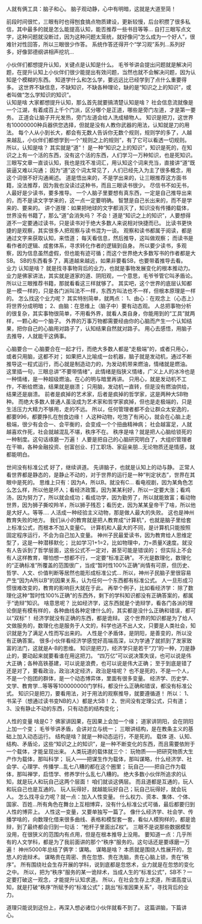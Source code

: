 人就有俩工具：脑子和心。
脑子观动静，心中有明暗，这就是大道至简！
 

前段时间很忙，三眼有时也得刨食搞点物质建设，更新较慢，后台积攒了很多私信，其中最多的就是怎么能提高认知，能否推荐一些书目等等… 自打三眼写点文字，这种问题就没断过，因为这种问题太笼统，就好像问“怎么成为一个好人”，很难针对性回答，所以三眼很少作答。
系统作答还得开个“学习观”系列...系列好多，好像郭德纲讲相声挖坑...

小伙伴们都想提升认知，关键点是认知是什么。 毛爷爷讲会提出问题就是解决问题，在提升认知上小伙伴们很少能提出有效问题，当然也就不会解决问题，因为认知是个模糊的东西。 知道学什么和怎么学，要远远比已经学到了点什么重要得多。 这世界不缺信息，不缺知识，不缺各种理论，缺的是“知识之上的知识”，或者叫做“怎么学知识的知识”。  
 认知是啥 大家都想提升认知，那么首先就要搞清楚认知是啥？ 社会信息流就像是一个江湖，有着成百上千个门派，区分哪个是正道，哪些是旁门左道，才是第一要务。
正道会让脑子开光发热，旁门左道会给人洗成植物人。 知识是把刀，这世界有10000000种兵器供您选择，但就是没有人教你武器的用法，认知就是刀的用法。 每个人从小到长大，都会有无数人告诉你无数个规则，规则学的多了，人越来越乱，小伙伴们都想学到一个“规则之上的规则”，有了它可以看透一切规则。  所以，认知是啥？ 其实就是“道”！ 是一种“知识之上的知识”，知识是死的，在知识之上有一个活的东西，没有这个活的东西，人们学习一万种知识，也是死知识。  三眼写文章一直谈认知，我也是找不准词汇，用认知这个词来充当，直接讲“道”既装逼又难以沟通； 因为“道”这个词太常见了，人们已经先入为主了很多概念，用这个词很不好沟通阐述。  道是悟出来的，不是学出来的，让三眼推荐这方面书籍，没法推荐，因为我也没读过这种书，而且三眼读书很少。 尽信书不如无书，人最好是少读书，要多推导。 一个人脑子里要想有真东西，一定是自己推导出来的，而不是读文字学来的，这一点一定要明确。 智慧是自己长出来的，而不是学来的、要来的。  讲个道理：如果把地球的文字都消灭了，知识没有传播的载体，世界没有书籍了，那么“道”会消失吗？ 不会！道是“知识之上的知识”，人要想得道不一定要通过读书，只是读书对于绝大多数人来说相对快捷而已。 
比读书更快捷的是观察，其实很多人把观察与读书混为一谈。 观察和读书都属于阅读，都是通过文字来获取认知，来悟道； 每天看信息，然后推导，这叫做观察； 而读书是看作者的逻辑、成套体系，寻求转化作者的逻辑到自身。 所以要少读书，多观察，因为信息虽然虚假，但也能有迹可循；而这个世界绝大多数写书的作者都是大SB。 SB的东西看多了，离道越来越远，如果非要看SB，也要带着推导去看。  
业力
认知是啥？
就是找寻事物背后的业力，也就是事物发展变化的根本推动力。 业力是佛家讲法，其实就是道家的道、阴阳观，一个意思，毛爷爷管它叫矛盾论。
所以让三眼推荐书籍，那就看看这三样就够了。 其实吧，这个世界的底层认知都是一模一样的，只是各门派叫法不一样，东西方叫法也不一样，但根本原理是一样的。  怎么找这个业力呢？ 其实特别简单，就两点： 
1、由心：在观念上（心态上）将世界分成明暗； 2、由脑：在思维上（脑子中）要有动态观。 
人总把事物分析的很复杂，其实事物很简单，不用看外界，就看人类自身，你能用到的“工具”就两样，一颗心和一个脑子。 外界的万事万物都需要经由你的心脑而产生一个认知结果，把你自己的心脑用对路子了，认知结果自然就对路子。 用心去感悟，用脑子去推导，人就能干这俩事。  

心脑要合一 心脑要合在一起才行，而绝大多数人都是“走极端”的，或者只用心，或者只用脑，这都不对； 如果把人比喻成一台机器，脑子就是发动机，通过不断推导这一程式运行，而心就是制造动力的，为发动机带来燃油，情绪就是燃油。 这里插一句，三眼总讲“不要带情绪”，此情绪是指狭义情绪，广义上人的冰冷也是一种情绪，是一种超级燃油。在心的明与暗里再讲。
只用心，就是发动机不工作，不断给燃油，结果就是崩溃； 只用脑，发动机一直转，但是没有燃油供给，结果还是崩溃。 前者是疯掉的艺术家，后者是疯掉的哲学家，这是两种大SB物种。 而绝大多数人普通人虽没成为艺术家和哲学家疯掉，但也是走极端的，只是生活压力大精力不够用，走的不远。  所以，任何管理者都不会让群众太安逸的，都要996，都要挣扎在刨食边缘！ 人这种动物，吃饱了有闲心，就会在心脑上走极端，很少有会合一、会平衡的，会变成一个个扭曲精神病； 社会越富足，人就越喜欢作死，社会就越混乱不堪，秩序不在。 秩序是啥？就是把人心脑给锁死的一种制度。这句话琢磨一万遍！
人要是把自己的心脑研究明白了，大组织管理者在干嘛，各种金融投资、创富创业、打工职场、家庭亲朋...无论物质还是情感，就都能明白。  

世间没有标准公式
好了，继续讲道。 先讲脑子，也就是认知上的动与静。
 正常人看世界都是静态的，是静止不动的，对于世界的运行是一种“判定状态”，世界在其眼中是死的。 思维上只有：因为A，所以B。就没有C… 看电视剧，因为某角色怎么怎么样，所以他是坏人；看经济政策，因为某某利好，所以一定要大涨；看鸡汤，因为努力了，所以就会成功；看成功学，因为勤劳了，所以就能致富；看动物世界，因为狮子撕咬羚羊，所以狮子残忍；看历史，因为某某皇帝干了啥，所以他是大好人。等等….  人活成一种经验主义动物，那是做人最大的失败。 这也是神州教育失败的地方。
 我们从小的教育就是把人教育成“计算机”，也就是脑子里给套上标准公式，而根本不加入变量C。 计算机和人最大的不同，是计算机只能按照固定程序运行，不会为自己加入变量。 神州子民最爱读书，因为教育给人思维定型了，这是一种潜移默化； 比如学习1+1=2，比如物理中，力=质量X速度。就没有人告诉到了哲学层面，这些公式不一定对，甚至可能是错误的； 但实际上不会有人这样教育，哪怕想一想都不行，一定要“标准正确”。 不光是数理化，数理化的“正确标准”所覆盖的范围很广，当成“暂时性100%正确”尚情有可原，但历史、哲学、人文、价值判断等居然也能形成标准公式… 所以，神州子民脑子里很容易产生“因为A所以B”的因果关系，认为任何一个东西都有标准公式。 人一旦形成习惯很难改变的，教育的影响巨大就在于此。  再举个例子，比如看经济学： 除了数理化这种“暂时性100%正确”的东西外，剩下的学科知识都没有正确答案的，都属于“诡辩”知识。 啥意思呢？ 比如经济学，这东西就是个诡辩学，看各门各派的理论倒是有模有样的，各种曲线各种定律什么的，其实都是没什么正确和错误，都可以“双标”！
经济学就没有正确的东西，都是诡辩。 这个世界的知识都是为了给人文做服务的，数理化也是服务于人文的，科学也逃不出人文，只要是人类社会，知识就是为了满足人性而写出来的。 人性是个矛盾体，是阴阳，是善变的，所以没有正确答案。 很多小伙伴看经济学感觉好高端高深，以为学通了就抓到了发家致富的法门，这就是A-B的思维。 知识是把刀，经济学只是若干“刀”的一种，刀是静止的，要动起来就要看谁在用这把刀。 “四万亿”可以说决策失误，也可以说是伟大正确；各种高铁基建，可以说是浪费，也可以说是伟大正确； 至于到底是错了还是对了，要看政治，政治决定经济，政治是啥呢？ 也不是死的，不是一个人，不是一个抱团的群体，是一个动态博弈体，里面有很多变量。 经济学、历史学、文学、教育学…等等等100000000门学科，都没什么正确和错误，都没有标准公式。 知识只是把刀，要看用法，对于用法的观察推导，就要遵循道！  所以： 1、书呆子（想通过读书变NB的人）都是大SB！ 2、世间没有定理公式，只有道； 3、没有静止不动的东西，只有动态的结构变化； 



人性的变量 啥是C？ 佛家讲因果，在因果上会加一个缘； 道家讲阴阳，会在阴阳上加一个变； 毛爷爷讲矛盾，会讲对立与统一； 三眼讲结构，是在教条主义的基础上加入动态运行。 结构是啥？就是一种动态运行，不是死的。 
载体
道、认知、结构、矛盾论，这些“知识之上的知识”，是一种不断变化的东西，而且需要依附于一个载体，才能呈现出来。  人类玩道的载体就三个： 玩物质——把研究物质大生产作为载体，那叫科学； 玩人——把谋生作为载体，那叫谋略，什么经济学、社会学、心理学、传播学…乱七八糟的都在这个圈里； 玩自己——把自己作为载体，那叫禅学，启悟学、修养学什么乱七八糟的。  绝大多数小伙伴所追求的认知，就是玩人和玩自己这两个层面！ 咱们就谈这俩层。 而且道都是互通的，玩人和玩自己也是互通的。 玩人玩得好，就越能玩好自己；玩自己玩得好，就会玩人。  怎么找寻业力呢？就一点：加入人性变量。 什么权力、资本、集体、个体、国家、百姓…所有角色在舞台上互相博弈，没有什么标准公式可循，最后都要归到人性的博弈上。 人性这一变量，又要单独写一篇了。  像什么经济学、社会学、传播学啥的，向数理化借来很多曲线、表格和模型套一套，看似人模狗样的，都是诡辩，到了最终都会归到一句话：
“枪杆子里面出Z权”。
 三眼不是说那些数据模型没用，在很狭义的范围内有点用，但是在根本推导上没用。 要知道一点：几乎所有的人文学科，都是为了我前面讲的那个“秩序”服务的。这句话还是要琢磨一万遍！  神州5000年总结了俩字：谋略。 谋略是啥？ 本质就是围绕人性展开的，忽悠人的诡辩术。 谋略贵在周密、贵在忽悠、贵在洗脑，贵在心脑上锁，贵在“秩序”。 所有围绕社会生存开展的学科，说到底都是忽悠术，业力就是在忽悠的变化之中。  所以，把为“秩序”服务的某一诡辩术，当成人生的“标准公式”，SB不？一定要打破这一观念，才能提升认知求道。
所以，在社会生存上求道，所谓高度认知，就是打破“秩序”所赋予的“标准公式”；跳出“标准因果关系”，寻找背后的业力。

道理只能说到这份上，再深入想必诸位小伙伴就看不到了。
这篇讲脑，下篇讲心。

